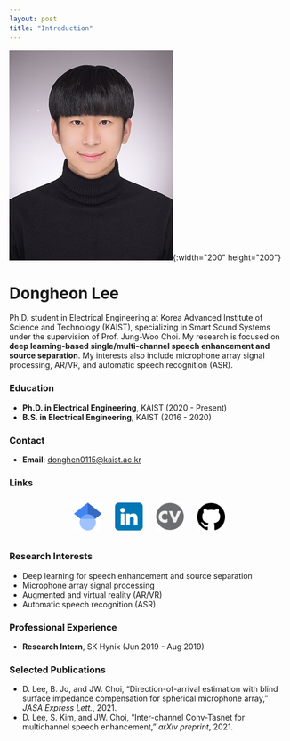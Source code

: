 ```yaml
---
layout: post
title: "Introduction"
---
```


![Dongheon Lee's Photo](fig/avatar2.jpg){:width="200" height="200"}

# Dongheon Lee

Ph.D. student in Electrical Engineering at Korea Advanced Institute of Science and Technology (KAIST), specializing in Smart Sound Systems under the supervision of Prof. Jung-Woo Choi. My research is focused on **deep learning-based single/multi-channel speech enhancement and source separation**. My interests also include microphone array signal processing, AR/VR, and automatic speech recognition (ASR).

### Education
- **Ph.D. in Electrical Engineering**, KAIST (2020 - Present)
- **B.S. in Electrical Engineering**, KAIST (2016 - 2020)

### Contact
- **Email**: [donghen0115@kaist.ac.kr](mailto:donghen0115@kaist.ac.kr)

### Links
<div align="center">
    <a href="https://scholar.google.com/citations?user=G4WfN5EAAAAJ&hl=ko&oi=ao" target="_blank" style="display: inline-block; margin: 10px;">
        <img src="fig/Google.png" alt="Google Scholar" width="50" height="50">
    </a>
    <a href="https://www.linkedin.com/in/dong-heon-lee-7563061a5/" target="_blank" style="display: inline-block; margin: 10px;">
        <img src="fig/Linkedin.png" alt="LinkedIn" width="50" height="50">
    </a>
    <a href="fhttps://drive.google.com/file/d/1qCCSbyIyNOBe4z7dJp9DMqos0tDtVL0-/view?usp=drive_link" target="_blank" style="display: inline-block; margin: 10px;">
        <img src="fig/CV.png" alt="CV" width="50" height="50">
    </a>
    <a href="https://github.com/donghoney0416" target="_blank" style="display: inline-block; margin: 10px;">
        <img src="fig/Github.png" alt="GitHub" width="50" height="50">
    </a>
</div>

### Research Interests
- Deep learning for speech enhancement and source separation
- Microphone array signal processing
- Augmented and virtual reality (AR/VR)
- Automatic speech recognition (ASR)

### Professional Experience
- **Research Intern**, SK Hynix (Jun 2019 - Aug 2019)

### Selected Publications
- D. Lee, B. Jo, and JW. Choi, “Direction-of-arrival estimation with blind surface impedance compensation for spherical microphone array,” *JASA Express Lett.*, 2021.
- D. Lee, S. Kim, and JW. Choi, “Inter-channel Conv-Tasnet for multichannel speech enhancement,” *arXiv preprint*, 2021.
